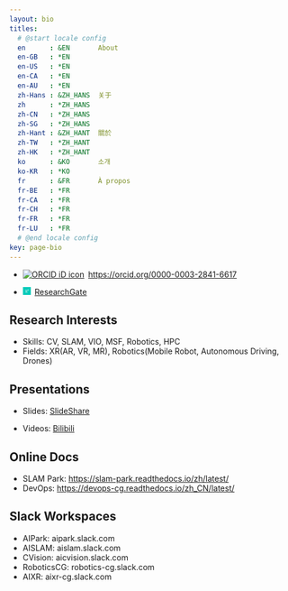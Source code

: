 ```yaml
---
layout: bio
titles:
  # @start locale config
  en      : &EN       About
  en-GB   : *EN
  en-US   : *EN
  en-CA   : *EN
  en-AU   : *EN
  zh-Hans : &ZH_HANS  关于
  zh      : *ZH_HANS
  zh-CN   : *ZH_HANS
  zh-SG   : *ZH_HANS
  zh-Hant : &ZH_HANT  關於
  zh-TW   : *ZH_HANT
  zh-HK   : *ZH_HANT
  ko      : &KO       소개
  ko-KR   : *KO
  fr      : &FR       À propos
  fr-BE   : *FR
  fr-CA   : *FR
  fr-CH   : *FR
  fr-FR   : *FR
  fr-LU   : *FR
  # @end locale config
key: page-bio
---
```


* <div itemscope itemtype="https://schema.org/Person"><a itemprop="sameAs" content="https://orcid.org/0000-0003-2841-6617" href="https://orcid.org/0000-0003-2841-6617" target="orcid.widget" rel="me noopener noreferrer" style="vertical-align:top;"><img src="https://orcid.org/sites/default/files/images/orcid_16x16.png" style="width:1em;margin-right:.5em;" alt="ORCID iD icon">https://orcid.org/0000-0003-2841-6617</a></div>

* <a href="https://www.researchgate.net/profile/Hongchen-Gao"><img src="assets/images/rg_logo.png" style="width:1em;margin-right:.5em;" alt="ResearchGate icon">ResearchGate</a>

## Research Interests

* Skills: CV, SLAM, VIO, MSF, Robotics, HPC
* Fields: XR(AR, VR, MR), Robotics(Mobile Robot, Autonomous Driving, Drones)

## Presentations

* Slides: [SlideShare](https://www2.slideshare.net/HongchenGao)

* Videos: [Bilibili](https://space.bilibili.com/158441969)

## Online Docs

* SLAM Park: https://slam-park.readthedocs.io/zh/latest/
* DevOps: https://devops-cg.readthedocs.io/zh_CN/latest/

## Slack Workspaces

* AIPark: aipark.slack.com
* AISLAM: aislam.slack.com
* CVision: aicvision.slack.com
* RoboticsCG: robotics-cg.slack.com
* AIXR: aixr-cg.slack.com

